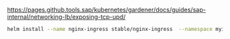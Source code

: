 https://pages.github.tools.sap/kubernetes/gardener/docs/guides/sap-internal/networking-lb/exposing-tcp-upd/

```bash
helm install --name nginx-ingress stable/nginx-ingress  --namespace myingress -f values.yaml
```
